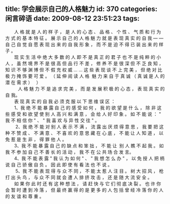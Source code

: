title: 学会展示自己的人格魅力
id: 370
categories: 闲言碎语
date: 2009-08-12 23:51:23
tags:
---

　　人 格 就 是 人 的 样 子 ， 是 人 的 心 态 、 品 格 、 个 性 、 气 质 和 行 为 方 式 的 基 本 特 征 。 展 示 自 己 的 人 格 魅 力 就 是 表 现 真 实 的 自 我 — — 自 己 自 觉 自 愿 表 现 出 来 的 自 我 形 象 ， 而 不 是 迫 不 得 已 装 出 来 的 样 子 。
</br>　　现 实 生 活 中 绝 大 多 数 的 人 即 不 是 真 正 的 君 子 也 不 是 纯 粹 的 小 人 ， 虽 然 境 界 不 是 很 高 但 品 行 不 差 ， 修 养 不 是 很 深 但 不 乏 良 知 ， 知 识 不 够 渊 博 但 不 假 充 权 威 … … 这 些 表 现 谈 不 上 完 美 ， 但 绝 对 比 极 力 掩 饰 要 可 爱 。 （ 延 伸 阅 读 人 格&nbsp; 魅 力 来 自 于 真 诚 （ 真 诚 是 人 的 潜 在 需 求 ） &nbsp; ）
</br>&nbsp;　 　 人 格 魅 力 不 是 追 求 完 美 ， 而 是 发 展 积 极 的 心 态 ， 表 现 真 实 的 自 我。
</br>　　表 现 真 实 的 自 我 必 须 克 服 以 下 思 维 误 区 ：
</br>　　1、我 绝 不 能 暴 露 自 己 的 感 受 如 何 ， 我 的 欲 望 是 什 么 ， 除 非 这 些 感 受 和 欲 望 使 别 人 高 兴 和 满 意 ， 会 给 人 好 印 象 。 如 不 能 说 ： &quot; 我 不 相 信 你 &quot; 、 &quot; 我 喜 欢 与 异 性 交 往 &quot; 。
</br>&nbsp;　　2、我 绝 不 能 对 别 人 表 示 不 满 ， 流 露 出 厌 烦 得 意 思 ， 我 要 把 这 种 不 赞 成 、 不 满 意 、 不 喜 欢 的 意 思 藏 在 心 底 ， 不 能 让 人 知 道 ， 以 免 惹 是 生 非 ， 得 罪 他 人 。
</br>　　3、我 不 能 暴 露 自 己 的 缺 点 和 笨 拙 ， 不 能 让&nbsp; 别 人 瞧 不 起 我 。 如 我 不 参 加 自 己 不 善 长 的 活 动 ， 我 不 在 公 共 场 合 发 言。
</br>　　4、我 不 能 表 露 &quot; 我 认 为 如 何 &quot; 、 &quot; 我 想 怎 么 办 &quot; ， 以 免 授 人 把 柄 说 自 己 骄 傲 自 负 。 因 此 即 使 有 看 法 也 不 说 。
</br>&nbsp;　　5、我 不 能 表 现 得 与 众 不 同 ， 不 能 太 惹 人 注 目 。 树 大 招 风 ， 枪 打 出 头 鸟 ， 与 众 不 同 就 会 遭 人 排 挤 攻 击 ， 还 是 随 大 流 安 全 。&nbsp;&nbsp;
</br>　　如 果 你 此 时 还 有 这 种 想 法 ， 请 赶 快 与 它 们 彻 底 决 裂 。 也 许 你 会 暂 时 遭 到 冷 落 ， 但 最 终 赢 得 的 是 更 多 的 人 包 括 曾 经 冷 落 你 的 人 的 友 谊 和 尊 重 。
